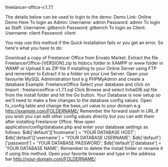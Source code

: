 
freelancer-office-v.1.7.1

The details below can be used to login to the demo:
Demo Link: Online Demo Here
To login as Admin:
Username: admin
Password: admin
To login as Staff:
Username: gitbench
Password: gitbench
To login as Client:
Username: client
Password: client


You may use this method if the Quick Installation fails or you get an error. So here's what you have to do:

Download a copy of Freelancer Office from Envato Market.
Extract the file FreelancerOffice-[VERSION].zip to htdocs folder in XAMPP or www folder in WAMP or Upload it as ZIP file if installing to your Online Server using FTP and remember to Extract it to a folder on your Live Server.
Open your favourite MySQL Administration tool e.g PHPMyAdmin and create a database Example: FreelanceOffice
Select your database and click on Import : freelanceoffice-v1.7.1.sql
Click Browse and select InitialDB.sql file from the install folder and hit the Go button. Your Database is now setup so we'll need to make a few changes to the database config values.
Open fx_config table and change the base_url value to your domain e.g http://example.com/FOLDERNAME/ Remember the forward slash in URL.If you wish you can edit other config values directly but you can edit them after installing Freelancer Office.
Now open application/config/database.php and enter your database settings as follows:
$db['default']['hostname'] = 'YOUR DATABASE HOST';
$db['default']['username'] = 'YOUR DATABASE USERNAME';
$db['default']['password'] = 'YOUR DATABASE PASSWORD';
$db['default']['database'] = 'YOUR DATABASE NAME';
Remember to delete the install folder or rename it if using this method.
Open your favorite browser and type in the address bar http://your-domain.com/FOLDERNAME/
